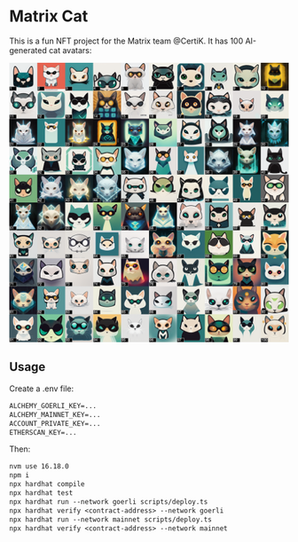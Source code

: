 # Matrix Cat 

This is a fun NFT project for the Matrix team @CertiK. It has 100 AI-generated cat avatars:

![NFT token images](res/all.png "")

## Usage

Create a .env file:

```
ALCHEMY_GOERLI_KEY=...
ALCHEMY_MAINNET_KEY=...
ACCOUNT_PRIVATE_KEY=...
ETHERSCAN_KEY=...
```

Then: 

```
nvm use 16.18.0
npm i
npx hardhat compile
npx hardhat test
npx hardhat run --network goerli scripts/deploy.ts
npx hardhat verify <contract-address> --network goerli
npx hardhat run --network mainnet scripts/deploy.ts
npx hardhat verify <contract-address> --network mainnet
```

